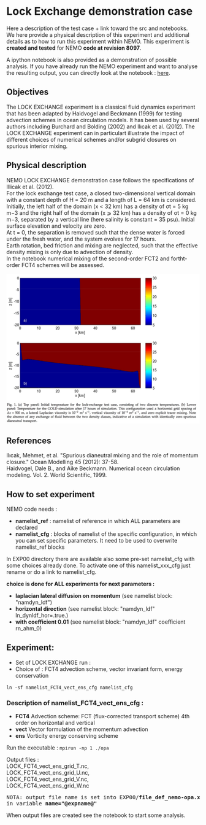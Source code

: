 # Lock Exchange demonstration case

Here a description of the test case + link toward the src and notebooks. 
<br>
We here provide a physical description of this experiment and additional details as to how to run this experiment within NEMO. This experiment is **created and tested** for NEMO **code at revision 8097**. 

A ipython notebook is also provided as a demonstration of possible analysis. If you have already run the NEMO experiment and want to analyse the resulting output, you can directly look at the notebook : [here](https://github.com/sflavoni/NEMO-test-cases/blob/master/lock-exchange/notebook/lock-notebook.ipynb).

## Objectives

The LOCK EXCHANGE experiment is a classical fluid dynamics experiment that has been adapted by Haidvogel and Beckmann (1999) for testing advection schemes in ocean circulation models. It has been used by several authors including Burchard and Bolding (2002) and Ilıcak et al. (2012). The LOCK EXCHANGE experiment can in particulart illustrate the impact of different choices of numerical schemes and/or subgrid closures on spurious interior mixing. 

## Physical description

NEMO LOCK EXCHANGE demonstration case follows the specifications of Illicak et al. (2012).<br>
For the lock exchange test case, a closed two-dimensional vertical domain with a constant depth of H = 20 m and a length of L = 64 km is considered. Initially, the left half of the domain (x < 32 km) has a density of σt = 5 kg m−3 and the right half of the domain (x ⩾ 32 km) has a density of σt = 0 kg m−3, separated by a vertical line (here salinity is constant = 35 psu). Initial surface elevation and velocity are zero.<br>
At t = 0, the separation is removed such that the dense water is forced under the fresh water, and the system evolves for 17 hours. <br>
Earth rotation, bed friction and mixing are neglected, such that the effective density mixing is only due to advection of density. 
<br>
In the notebook numerical mixing of the second-order FCT2 and fortht-order FCT4 schemes will be assessed.

 <img src="./figures/start-lock-exchange.001.jpeg"><br>
 
## References

Ilıcak, Mehmet, et al. "Spurious dianeutral mixing and the role of momentum closure." Ocean Modelling 45 (2012): 37-58.<br>
Haidvogel, Dale B., and Aike Beckmann. Numerical ocean circulation modeling. Vol. 2. World Scientific, 1999. <br>


## How to set experiment
NEMO code needs : 

* <b>namelist_ref</b> : namelist of reference in which ALL parameters are declared
* <b>namelist_cfg</b> : blocks of namelist of the specific configuration, in which you can set specific parameters. It need to be used to overwrite namelist\_ref blocks 

In EXP00 directory there are available also some pre-set namelist\_cfg with some choices already done. To activate one of this namelist\_xxx\_cfg just rename or do a link to namelist_cfg.

<b> choice is done for ALL experiments for next parameters :</b>

- **laplacian lateral diffusion on momentum** (see namelist block: "namdyn_ldf")
- **horizontal direction** (see namelist block: "namdyn_ldf" ln_dynldf_hor=.true.)
- **with coefficient 0.01** (see namelist block: "namdyn_ldf" coefficient rn_ahm_0)

## Experiment:
* Set of LOCK EXCHANGE run : <br>
*  Choice of : FCT4 advection scheme, vector invariant form, energy conservation

```
ln -sf namelist_FCT4_vect_ens_cfg namelist_cfg
```
### Description of namelist\_FCT4\_vect\_ens\_cfg :
- **FCT4** Advection scheme: FCT (flux-corrected transport scheme) 4th order on horizontal and vertical
- **vect** Vector formulation of the momentum advection
- **ens** Vorticity energy conserving scheme

Run the executable :
``` mpirun -np 1 ./opa ```

Output files : <br>
LOCK\_FCT4\_vect\_ens\_grid\_T.nc, <br>
LOCK\_FCT4\_vect\_ens\_grid\_U.nc, <br>
LOCK\_FCT4\_vect\_ens\_grid\_V.nc, <br>
LOCK\_FCT4\_vect\_ens\_grid\_W.nc

<pre>
NOTA: output file name is set into EXP00/<b>file_def_nemo-opa.xml</b>
in variable <b>name="@expname@"</b>
</pre>

When output files are created see the notebook to start some analysis.
